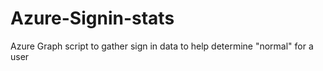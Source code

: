 # Azure-Signin-stats
Azure Graph script to gather sign in data to help determine "normal" for a user
